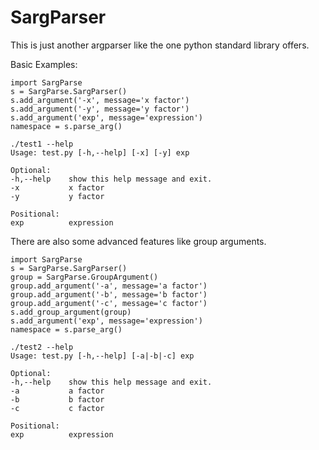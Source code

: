 SargParser
====

This is just another argparser like the one python standard library offers.

Basic Examples:

    import SargParse
    s = SargParse.SargParser()
    s.add_argument('-x', message='x factor')
    s.add_argument('-y', message='y factor')
    s.add_argument('exp', message='expression')
    namespace = s.parse_arg()
    
    ./test1 --help
    Usage: test.py [-h,--help] [-x] [-y] exp

    Optional:
    -h,--help    show this help message and exit.
    -x           x factor
    -y           y factor
    
    Positional:
    exp          expression

There are also some advanced features like group arguments.

    import SargParse
    s = SargParse.SargParser()
    group = SargParse.GroupArgument()
    group.add_argument('-a', message='a factor')
    group.add_argument('-b', message='b factor')
    group.add_argument('-c', message='c factor')
    s.add_group_argument(group)
    s.add_argument('exp', message='expression')
    namespace = s.parse_arg()
    
    ./test2 --help
    Usage: test.py [-h,--help] [-a|-b|-c] exp

    Optional:
    -h,--help    show this help message and exit.
    -a           a factor
    -b           b factor
    -c           c factor
    
    Positional:
    exp          expression
    
    
    
    
